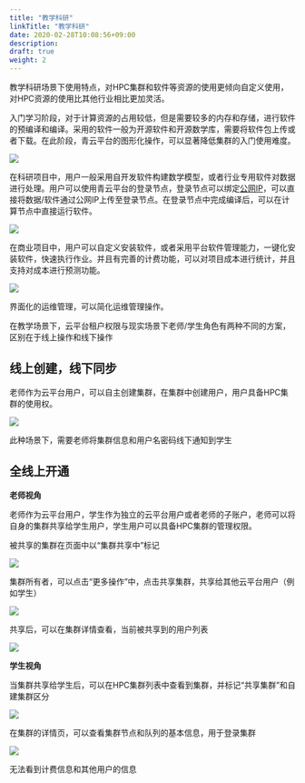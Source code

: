 ```yaml
---
title: "教学科研"
linkTitle: "教学科研"
date: 2020-02-28T10:08:56+09:00
description:
draft: true
weight: 2
---
```



教学科研场景下使用特点，对HPC集群和软件等资源的使用更倾向自定义使用，对HPC资源的使用比其他行业相比更加灵活。

入门学习阶段，对于计算资源的占用较低，但是需要较多的内存和存储，进行软件的预编译和编译。采用的软件一般为开源软件和开源数学库，需要将软件包上传或者下载。在此阶段，青云平台的图形化操作，可以显著降低集群的入门使用难度。

![](../_images/hpc_job4.png)

在科研项目中，用户一般采用自开发软件构建数学模型，或者行业专用软件对数据进行处理。用户可以使用青云平台的登录节点，登录节点可以绑定[公网IP](../../manual/node/#节点管理)，可以直接将数据/软件通过公网IP上传至登录节点。在登录节点中完成编译后，可以在计算节点中直接运行软件。

![](../../manual/_images/hpc_node4.png)

在商业项目中，用户可以自定义安装软件，或者采用平台软件管理能力，一键化安装软件，快速执行作业。并且有完善的计费功能，可以对项目成本进行统计，并且支持对成本进行预测功能。

![](../_images/hpc_cluster7.png)

界面化的运维管理，可以简化运维管理操作。

在教学场景下，云平台租户权限与现实场景下老师/学生角色有两种不同的方案，区别在于线上操作和线下操作

## 线上创建，线下同步

老师作为云平台用户，可以自主创建集群，在集群中创建用户，用户具备HPC集群的使用权。

![](../_images/hpc_best1.png)

此种场景下，需要老师将集群信息和用户名密码线下通知到学生

## 全线上开通

**老师视角**

老师作为云平台用户，学生作为独立的云平台用户或者老师的子账户，老师可以将自身的集群共享给学生用户，学生用户可以具备HPC集群的管理权限。

被共享的集群在页面中以“集群共享中”标记

![](../_images/hpc_best5.png)

集群所有者，可以点击“更多操作”中，点击共享集群，共享给其他云平台用户（例如学生）

![](../_images/hpc_best2.png)

共享后，可以在集群详情查看，当前被共享到的用户列表

![](../_images/hpc_best3.png)


**学生视角**

当集群共享给学生后，可以在HPC集群列表中查看到集群，并标记“共享集群”和自建集群区分

![](../_images/hpc_best6.png)

在集群的详情页，可以查看集群节点和队列的基本信息，用于登录集群

![](../_images/hpc_best6.png)

无法看到计费信息和其他用户的信息

